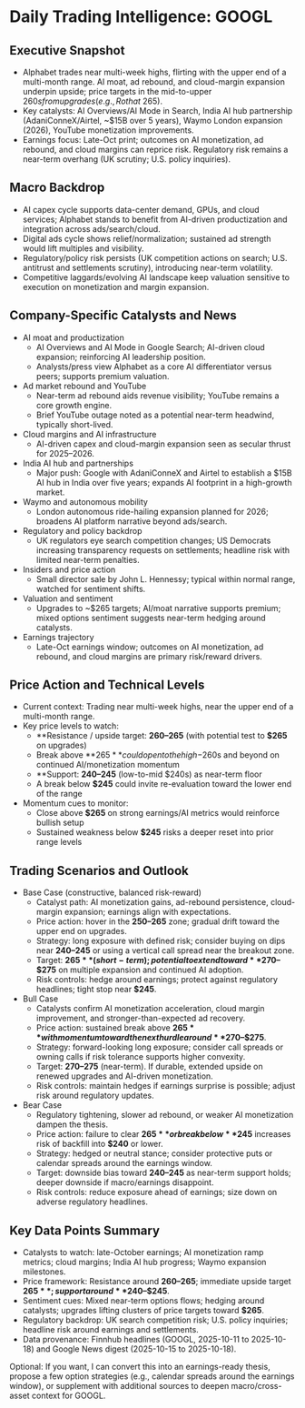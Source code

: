 # Daily Trading Intelligence: GOOGL

## Executive Snapshot
- Alphabet trades near multi-week highs, flirting with the upper end of a multi-month range. AI moat, ad rebound, and cloud-margin expansion underpin upside; price targets in the mid-to-upper $260s from upgrades (e.g., Roth at ~$265).
- Key catalysts: AI Overviews/AI Mode in Search, India AI hub partnership (AdaniConneX/Airtel, ~$15B over 5 years), Waymo London expansion (2026), YouTube monetization improvements.
- Earnings focus: Late-Oct print; outcomes on AI monetization, ad rebound, and cloud margins can reprice risk. Regulatory risk remains a near-term overhang (UK scrutiny; U.S. policy inquiries).

## Macro Backdrop
- AI capex cycle supports data-center demand, GPUs, and cloud services; Alphabet stands to benefit from AI-driven productization and integration across ads/search/cloud.
- Digital ads cycle shows relief/normalization; sustained ad strength would lift multiples and visibility.
- Regulatory/policy risk persists (UK competition actions on search; U.S. antitrust and settlements scrutiny), introducing near-term volatility.
- Competitive laggards/evolving AI landscape keep valuation sensitive to execution on monetization and margin expansion.

## Company-Specific Catalysts and News
- AI moat and productization
  - AI Overviews and AI Mode in Google Search; AI-driven cloud expansion; reinforcing AI leadership position.
  - Analysts/press view Alphabet as a core AI differentiator versus peers; supports premium valuation.
- Ad market rebound and YouTube
  - Near-term ad rebound aids revenue visibility; YouTube remains a core growth engine.
  - Brief YouTube outage noted as a potential near-term headwind, typically short-lived.
- Cloud margins and AI infrastructure
  - AI-driven capex and cloud-margin expansion seen as secular thrust for 2025–2026.
- India AI hub and partnerships
  - Major push: Google with AdaniConneX and Airtel to establish a $15B AI hub in India over five years; expands AI footprint in a high-growth market.
- Waymo and autonomous mobility
  - London autonomous ride-hailing expansion planned for 2026; broadens AI platform narrative beyond ads/search.
- Regulatory and policy backdrop
  - UK regulators eye search competition changes; US Democrats increasing transparency requests on settlements; headline risk with limited near-term penalties.
- Insiders and price action
  - Small director sale by John L. Hennessy; typical within normal range, watched for sentiment shifts.
- Valuation and sentiment
  - Upgrades to ~\$265 targets; AI/moat narrative supports premium; mixed options sentiment suggests near-term hedging around catalysts.
- Earnings trajectory
  - Late-Oct earnings window; outcomes on AI monetization, ad rebound, and cloud margins are primary risk/reward drivers.

## Price Action and Technical Levels
- Current context: Trading near multi-week highs, near the upper end of a multi-month range.
- Key price levels to watch:
  - **Resistance / upside target: **$260–$265** (with potential test to **$265** on upgrades)
  - Break above **$265** could open to the high-$260s and beyond on continued AI/monetization momentum
  - **Support: **$240–$245** (low-to-mid $240s) as near-term floor
  - A break below **$245** could invite re-evaluation toward the lower end of the range
- Momentum cues to monitor:
  - Close above **$265** on strong earnings/AI metrics would reinforce bullish setup
  - Sustained weakness below **$245** risks a deeper reset into prior range levels

## Trading Scenarios and Outlook
- Base Case (constructive, balanced risk-reward)
  - Catalyst path: AI monetization gains, ad-rebound persistence, cloud-margin expansion; earnings align with expectations.
  - Price action: hover in the **$250–$265** zone; gradual drift toward the upper end on upgrades.
  - Strategy: long exposure with defined risk; consider buying on dips near **$240–$245** or using a vertical call spread near the breakout zone.
  - Target: **$265** (short-term); potential to extend toward **$270–$275** on multiple expansion and continued AI adoption.
  - Risk controls: hedge around earnings; protect against regulatory headlines; tight stop near **$245**.
- Bull Case
  - Catalysts confirm AI monetization acceleration, cloud margin improvement, and stronger-than-expected ad recovery.
  - Price action: sustained break above **$265** with momentum toward the next hurdle around **$270–$275**.
  - Strategy: forward-looking long exposure; consider call spreads or owning calls if risk tolerance supports higher convexity.
  - Target: **$270–$275** (near-term). If durable, extended upside on renewed upgrades and AI-driven monetization.
  - Risk controls: maintain hedges if earnings surprise is possible; adjust risk around regulatory updates.
- Bear Case
  - Regulatory tightening, slower ad rebound, or weaker AI monetization dampen the thesis.
  - Price action: failure to clear **$265** or break below **$245** increases risk of backfill into **$240** or lower.
  - Strategy: hedged or neutral stance; consider protective puts or calendar spreads around the earnings window.
  - Target: downside bias toward **$240–$245** as near-term support holds; deeper downside if macro/earnings disappoint.
  - Risk controls: reduce exposure ahead of earnings; size down on adverse regulatory headlines.

## Key Data Points Summary
- Catalysts to watch: late-October earnings; AI monetization ramp metrics; cloud margins; India AI hub progress; Waymo expansion milestones.
- Price framework: Resistance around **$260–$265**; immediate upside target **$265**; support around **$240–$245**.
- Sentiment cues: Mixed near-term options flows; hedging around catalysts; upgrades lifting clusters of price targets toward **\$265**.
- Regulatory backdrop: UK search competition risk; U.S. policy inquiries; headline risk around earnings and settlements.
- Data provenance: Finnhub headlines (GOOGL, 2025-10-11 to 2025-10-18) and Google News digest (2025-10-15 to 2025-10-18).

Optional: If you want, I can convert this into an earnings-ready thesis, propose a few option strategies (e.g., calendar spreads around the earnings window), or supplement with additional sources to deepen macro/cross-asset context for GOOGL.